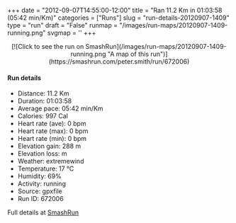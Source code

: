 +++
date = "2012-09-07T14:55:00-12:00"
title = "Ran 11.2 Km in 01:03:58 (05:42 min/Km)"
categories = ["Runs"]
slug = "run-details-20120907-1409"
type = "run"
draft = "False"
runmap = "/images/run-maps/20120907-1409-running.png"
svgmap = '<polyline points="92 12, 91 17, 96 19, 96 19, 95 22, 98 25, 99 27, 96 30, 94 34, 99 40, 99 41, 100 48, 98 50, 98 53, 97 55, 97 56, 97 61, 100 68, 97 74, 97 78, 93 89, 20 73, 19 72, 6 57, 2 54, 1 51, 0 44, 0 34, 1 33, 11 33, 20 31, 45 33, 55 32, 62 29, 79 15, 83 16, 84 12, 88 11, 93 10">'
+++



<!--more-->

<center>
[![Click to see the run on SmashRun](/images/run-maps/20120907-1409-running.png "A map of this run")](https://smashrun.com/peter.smith/run/672006)
</center>

#### Run details

* Distance: 11.2 Km
* Duration: 01:03:58
* Average pace: 05:42 min/Km
* Calories: 997 Cal
* Heart rate (ave): 0 bpm
* Heart rate (max): 0 bpm
* Heart rate (min): 0 bpm
* Elevation gain: 288 m
* Elevation loss:  m
* Weather: extremewind
* Temperature: 17 &deg;C
* Humidity: 69%
* Activity: running
* Source: gpxfile
* Run ID: 672006

Full details at [SmashRun](https://smashrun.com/peter.smith/run/672006)